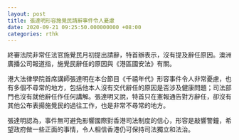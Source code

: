 ```yaml
---
layout: post
title: 張達明形容施覺民請辭事件令人憂慮
date: 2020-09-21 09:25:50.000000000 +08:00
categories: rthk
---
```


終審法院非常任法官施覺民月初提出請辭，特首辦表示，沒有提及辭任原因。澳洲廣播公司報道指，施覺民辭任的原因與《港區國安法》有關。

港大法律學院首席講師張達明在本台節目《千禧年代》形容事件令人非常憂慮，也有多個不尋常的地方，包括他本人沒有交代辭任的原因是否涉及健康問題；司法部門也沒有就他辭任作任何講解。張達明又說，特首只在憲報通告對方辭任，卻沒有其他公布表揚施覺民的過往工作，也是非常不尋常的地方。

張達明認為，事件無可避免影響國際對香港司法制度的信心，形容是敲響警鐘，希望政府做一些正面的事情，令人相信香港仍可保持司法獨立和法治。
